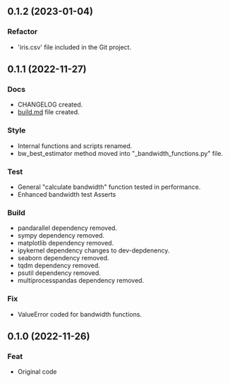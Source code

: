 ## 0.1.2 (2023-01-04)

### Refactor
- 'iris.csv' file included in the Git project.


## 0.1.1 (2022-11-27)

### Docs
- CHANGELOG created.
- [build.md](docs/build.md) file created.

### Style
- Internal functions and scripts renamed.
- bw_best_estimator method moved into "_bandwidth_functions.py" file.

### Test
- General "calculate bandwidth" function tested in performance.
- Enhanced bandwidth test Asserts

### Build
- pandarallel dependency removed.
- sympy dependency removed.
- matplotlib dependency removed.
- ipykernel dependency changes to dev-depdenency.
- seaborn dependency removed.
- tqdm dependency removed.
- psutil dependency removed.
- multiprocesspandas dependency removed.

### Fix
- ValueError coded for bandwidth functions.

## 0.1.0 (2022-11-26)

### Feat
- Original code
